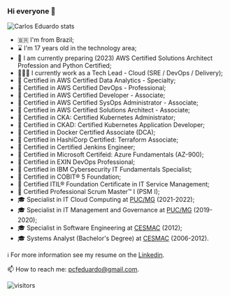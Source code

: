 ### Hi everyone 👋

<!--
**pcfeduardo/pcfeduardo** is a ✨ _special_ ✨ repository because its `README.md` (this file) appears on your GitHub profile.
-->

![Carlos Eduardo stats](https://github-readme-stats.vercel.app/api?username=pcfeduardo&show_icons=true&theme=default&count_private=true)

<!-- [![Top Langs](https://github-readme-stats.vercel.app/api/top-langs/?username=pcfeduardo&layout=compact)](https://github.com/pcfeduardo/) -->

- 🇧🇷 I'm from Brazil;
- ⌛ I'm 17 years old in the technology area;
- 🌱 I am currently preparing (2023) AWS Certified Solutions Architect Profession and Python Certified;
- 👨🏻‍💻 I currently work as a Tech Lead - Cloud (SRE / DevOps / Delivery);
- 📍 Certified in AWS Certified Data Analytics - Specialty;
- 📍 Certified in AWS Certified DevOps - Professional;
- 📍 Certified in AWS Certified Developer - Associate;
- 📍 Certified in AWS Certified SysOps Administrator - Associate;
- 📍 Certified in AWS Certified Solutions Architect - Associate;
- 📍 Certified in CKA: Certified Kubernetes Administrator;
- 📍 Certified in CKAD: Certified Kubernetes Application Developer;
- 📍 Certified in Docker Certified Associate (DCA);
- 📍 Certified in HashiCorp Certified: Terraform Associate;
- 📍 Certified in Certified Jenkins Engineer;
- 📍 Certified in Microsoft Certifeid: Azure Fundamentals (AZ-900);
- 📍 Certified in EXIN DevOps Professional;
- 📍 Certified in IBM Cybersecurity IT Fundamentals Specialist;
- 📍 Certified in COBIT® 5 Foundation;
- 📍 Certified ITIL® Foundation Certificate in IT Service Management;
- 📍 Certified Professional Scrum Master™ I (PSM I);
- 🎓 Specialist in IT Cloud Computing at [PUC/MG](https://www.pucminas.br/) (2021-2022);
- 🎓 Specialist in IT Management and Governance at [PUC/MG](https://www.pucminas.br/) (2019-2020);
- 🎓 Specialist in Software Engineering at [CESMAC](https://www.cesmac.edu.br) (2012);
- 🎓 Systems Analyst (Bachelor's Degree) at [CESMAC](https://www.cesmac.edu.br) (2006-2012).

ℹ️ For more information see my resume on the [Linkedin](https://www.linkedin.com/in/pcfeduardo).

📫 How to reach me: [pcfeduardo@gmail.com](mailto:pcfeduardo@gmail.com).

![visitors](https://komarev.com/ghpvc/?username=pcfeduardo&color=blue)

